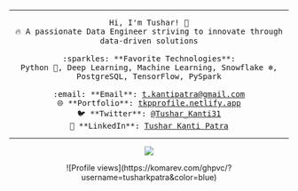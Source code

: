 <hr></hr>
<p align="center">
  <samp>
    Hi, I'm Tushar! 👋 <br>
    🔥 A passionate Data Engineer striving to innovate through data-driven solutions <br><br>
    :sparkles: **Favorite Technologies**: <br>
    Python 🐍, Deep Learning, Machine Learning, Snowflake ❄️, PostgreSQL, TensorFlow, PySpark <br><br>
    :email: **Email**: <a href="mailto:t.kantipatra@gmail.com">t.kantipatra@gmail.com</a> <br>
    🌐 **Portfolio**: <a href="https://tkpprofile.netlify.app" target="_blank">tkpprofile.netlify.app</a> <br>
    🐦 **Twitter**: <a href="https://x.com/Tushar_Kanti31" target="_blank">@Tushar_Kanti31</a> <br>
    💼 **LinkedIn**: <a href="https://www.linkedin.com/in/tushar-kanti01/" target="_blank">Tushar Kanti Patra</a> <br>
  </samp>
</p>

<hr></hr>
<p align="center">
  <a href="https://github.com/tusharkpatra?tab=repositories"><img src="https://img.shields.io/badge/My%20Repos-Check%20Them%20Out-blueviolet?style=for-the-badge&logo=github"></a>
</p>

<p align="center">
  ![Profile views](https://komarev.com/ghpvc/?username=tusharkpatra&color=blue)
</p>

